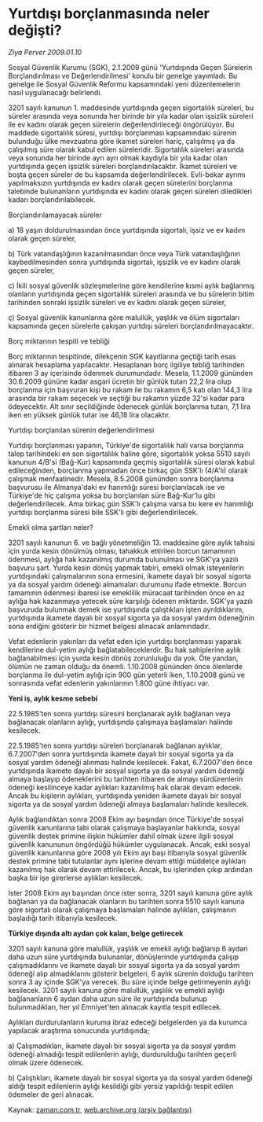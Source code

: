 # Yurtdışı borçlanmasında neler değişti?

*Ziya Perver 2009.01.10*

<tr><td class="metin" colspan="2" style="padding-top: 20px; padding-left: 5px; padding-right: 10px;">Sosyal Güvenlik Kurumu (SGK), 2.1.2009 günü 'Yurtdışında Geçen Sürelerin Borçlandırılması ve Değerlendirilmesi' konulu bir genelge yayımladı. Bu genelge ile Sosyal Güvenlik Reformu kapsamındaki yeni düzenlemelerin nasıl uygulanacağı belirlendi.</td></tr><tr><td class="metin" colspan="2" style="padding-top: 20px; padding-left: 5px; padding-right: 10px;"><p>3201 sayılı kanunun 1. maddesinde yurtdışında geçen sigortalılık süreleri, bu süreler arasında veya sonunda her birinde bir yıla kadar olan işsizlik süreleri ile ev kadını olarak geçen sürelerin değerlendirileceği öngörülüyor. Bu maddede sigortalılık süresi, yurtdışı borçlanması kapsamındaki sürenin bulunduğu ülke mevzuatına göre ikamet süreleri hariç, çalışılmış ya da çalışılmış süre olarak kabul edilen süreleridir. Sigortalılık süreleri arasında veya sonunda her birinde ayrı ayrı olmak kaydıyla bir yıla kadar olan yurtdışında geçen işsizlik süreleri borçlandırılacaktır. İkamet süreleri ve boşta geçen süreler de bu kapsamda değerlendirilecek. Evli-bekar ayrımı yapılmaksızın yurtdışında ev kadını olarak geçen sürelerini borçlanma talebinde bulunanların yurtdışında ev kadını olarak geçen süreleri diledikleri kadarı borçlandırılabilecek.
<p>Borçlandırılamayacak süreler
<p>a) 18 yaşın doldurulmasından önce yurtdışında sigortalı, işsiz ve ev kadını olarak geçen süreler,
<p>b) Türk vatandaşlığının kazanılmasından önce veya Türk vatandaşlığının kaybedilmesinden sonra yurtdışında sigortalı, işsizlik ve ev kadını olarak geçen süreler,
<p>c) İkili sosyal güvenlik sözleşmelerine göre kendilerine kısmi aylık bağlanmış olanların yurtdışında geçen sigortalılık süreleri arasında ve bu sürelerin bitim tarihinden sonraki işsizlik süreleri ve ev kadını olarak geçen süreler,
<p>ç) Sosyal güvenlik kanunlarına göre malullük, yaşlılık ve ölüm sigortaları kapsamında geçen sürelerle çakışan yurtdışı süreleri borçlandırılmayacaktır.
<p>Borç miktarının tespiti ve tebliği 
<p>Borç miktarının tespitinde, dilekçenin SGK kayıtlarına geçtiği tarih esas alınarak hesaplama yapılacaktır. Hesaplanan borç ilgiliye tebliğ tarihinden itibaren 3 ay içerisinde ödenmek durumundadır. Mesela, 1.1.2009 gününden 30.6.2009 gününe kadar asgari ücretin bir günlük tutarı 22,2 lira olup borçlanma için başvuran kişi bu rakam ile bu rakamın 6,5 katı olan 144,3 lira arasında bir rakam seçecek ve seçtiği bu rakamın yüzde 32'si kadar para ödeyecektir. Alt sınır seçildiğinde ödenecek günlük borçlanma tutarı, 7,1 lira iken en yüksek günlük tutar ise 46,18 lira olacaktır.
<p>Yurtdışı borçlanılan sürenin değerlendirilmesi 
<p>Yurtdışı borçlanması yapanın, Türkiye'de sigortalılık hali varsa borçlanma talep tarihindeki en son sigortalılık haline göre, sigortalılık yoksa 5510 sayılı kanunun 4/B'si (Bağ-Kur) kapsamında geçmiş sigortalılık süresi olarak kabul edileceğinden, borçlanma yapmadan önce birkaç gün SSK'lı (4/A'lı) olarak çalışmak menfaatinedir. Mesela, 8.5.2008 gününden sonra borçlanma başvurusu ile Almanya'daki ev hanımlığı süresi borçlanılacak ise ve Türkiye'de hiç çalışma yoksa bu borçlanılan süre Bağ-Kur'lu gibi değerlendirilecek. Ama birkaç gün SSK'lı çalışma varsa bu kere ev hanımlığı yurtdışı borçlanma süresi bile SSK'lı gibi değerlendirilecek.
<p>Emekli olma şartları neler? 
<p>3201 sayılı kanunun 6. ve bağlı yönetmeliğin 13. maddesine göre aylık tahsisi için yurda kesin dönülmüş olması, tahakkuk ettirilen borcun tamamının ödenmesi, aylığa hak kazanılmış durumda bulunulması ve SGK'ya yazılı başvuru şart. Yurda kesin dönüş yapmak tabiri, emekli olmak isteyenlerin yurtdışındaki çalışmalarının sona ermesini, ikamete dayalı bir sosyal sigorta ya da sosyal yardım ödeneği almamaları durumunu ifade etmekte. Borcun tamamının ödenmesi ibaresi ise emeklilik müracaat tarihinden önce en az aylığa hak kazanmaya yetecek süre karşılığı ödenen miktardır. SGK'ya yazılı başvuruda bulunmak demek ise yurtdışında çalıştıkları işten ayrıldıklarını, yurtdışında ikamete dayalı bir sosyal sigorta ya da sosyal yardım ödeneğinin sona erdiğini gösterir bir hizmet belgesi alınacak anlamındadır.
<p>Vefat edenlerin yakınları da vefat eden için yurtdışı borçlanması yaparak kendilerine dul-yetim aylığı bağlatabileceklerdir. Bu hak sahiplerine aylık bağlanabilmesi için yurda kesin dönüş zorunluluğu da yok. Öte yandan, ölümün ne zaman olduğu da önemli. 1.10.2008 gününden önce ölenlerde borçlanma ile dul-yetim aylığı için 900 gün yeterli iken, 1.10.2008 günü ve sonrasında vefat edenlerin yakınlarının 1.800 güne ihtiyacı var.
<p><b>Yeni iş, aylık kesme sebebi</b>
<p>22.5.1985'ten sonra yurtdışı süresini borçlanarak aylık bağlanan veya bağlanacak olanların aylığı, yurtdışında çalışmaya başlamaları halinde kesilecek. 
<p>22.5.1985'ten sonra yurtdışı süreleri borçlanarak bağlanan aylıklar, 6.7.2007'den sonra yurtdışında ikamete dayalı bir sosyal sigorta ya da sosyal yardım ödeneği alınması halinde kesilecek. Fakat, 6.7.2007'den önce yurtdışında ikamete dayalı bir sosyal sigorta ya da sosyal yardım ödeneği almaya başlayıp ödeneklerini bu tarihten itibaren de almayı sürdürenlerin ödeneği kesilinceye kadar aylıkları kazanılmış hak olarak devam edecek. Ancak bu kişilerin aylıkları, yurtdışında yeniden ikamete dayalı bir sosyal sigorta ya da sosyal yardım ödeneği almaya başlamaları halinde kesilecek.
<p>Aylık bağlandıktan sonra 2008 Ekim ayı başından önce Türkiye'de sosyal güvenlik kanunlarına tabi olarak çalışmaya başlayanlar hakkında, sosyal güvenlik destek primine ilişkin hükümler dahil olmak üzere ilgili sosyal güvenlik kanununun öngördüğü hükümler uygulanacak. Ancak, eski sosyal güvenlik kanunlarına göre 2008 yılı Ekim ayı başı itibarıyla sosyal güvenlik destek primine tabi tutulanlar aynı işlerine devam ettiği müddetçe aylıkları kazanılmış hak olarak devam ettirilecek. Ancak, bu işlerinden çıkıp ardından başka bir işe girerlerse aylıkları kesilecek. 
<p>İster 2008 Ekim ayı başından önce ister sonra, 3201 sayılı kanuna göre aylık bağlanan ya da bağlanacak olanların bu tarihten sonra 5510 sayılı kanuna göre sigortalı olarak çalışmaya başlamaları halinde aylıkları, çalışmanın başladığı tarih itibarıyla kesilecek. 
<p><b>Türkiye dışında altı aydan çok kalan, belge getirecek </b>
<p>3201 sayılı kanuna göre malullük, yaşlılık ve emekli aylığı bağlanıp 6 aydan daha uzun süre yurtdışında bulunanlar, dönüşlerinde yurtdışında çalışıp çalışmadıklarını ve ikamete dayalı bir sosyal sigorta ya da sosyal yardım ödeneği alıp almadıklarını gösterir belgeleri, 6 aylık sürenin dolduğu tarihten sonra 3 ay içinde SGK'ya verecek. Bu süre içinde belge getirmeyenin aylığı kesilecek. 3201 sayılı kanuna göre malullük, yaşlılık ve emekli aylığı bağlananların 6 aydan daha uzun süre ile yurtdışında bulunup bulunmadıkları, her yıl Emniyet'ten alınacak kayıtla tespit edilecek.
<p>Aylıkları durdurulanların kuruma ibraz edeceği belgelerden ya da kurumca yapılacak araştırma sonucunda yurtdışında;
<p>a) Çalışmadıkları, ikamete dayalı bir sosyal sigorta ya da sosyal yardım ödeneği almadığı tespit edilenlerin aylığı, durdurulduğu tarihten geçerli olmak üzere ödenecek.
<p>b) Çalıştıkları, ikamete dayalı bir sosyal sigorta ya da sosyal yardım ödeneği aldığı tespit edilenlerin aylığı kesildiği gibi yersiz yapıldığı tespit edilen ödemeler de geri alınacak. <br/></p></p></p></p></p></p></p></p></p></p></p></p></p></p></p></p></p></p></p></p></p></p></p></td></tr>

Kaynak: [zaman.com.tr](http://zaman.com.tr/yazar.do?yazino=802033), [web.archive.org (arşiv bağlantısı)](http://web.archive.org/web/20090220140812/http://zaman.com.tr:80/yazar.do?yazino=802033)
